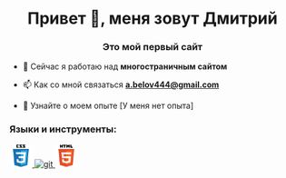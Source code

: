 <h1 align="center">Привет 👋, меня зовут Дмитрий</h1>
<h3 align="center">Это мой первый сайт</h3>

- 🔭 Сейчас я работаю над **многостраничным сайтом**

- 📫 Как со мной связаться **a.belov444@gmail.com**

- 📄 Узнайте о моем опыте [У меня нет опыта]


<h3 align="left">Языки и инструменты:</h3>
<p align="left"> <a href="https://www.w3schools.com/css/" target="_blank" rel="noreferrer"> <img src="https://raw.githubusercontent.com/devicons/devicon/master/icons/css3/css3-original-wordmark.svg" alt="css3" width="40" height="40"/> </a> <a href="https://git-scm.com/" target="_blank" rel="noreferrer"> <img src="https://www.vectorlogo.zone/logos/git-scm/git-scm-icon.svg" alt="git" width="40" height="40"/> </a> <a href="https://www.w3.org/html/" target="_blank" rel="noreferrer"> <img src="https://raw.githubusercontent.com/devicons/devicon/master/icons/html5/html5-original-wordmark.svg" alt="html5" width="40" height="40"/> </a> </p>
